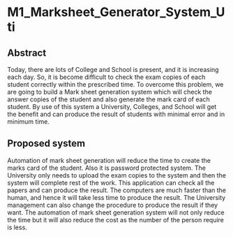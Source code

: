 # M1_Marksheet_Generator_System_Uti

## Abstract
Today, there are lots of College and School is present, and it is increasing each day. So, it is become difficult to check the exam copies of each student correctly within the prescribed time. To overcome this problem, we are going to build a Mark sheet generation system which will check the answer copies of the student and also generate the mark card of each student. By use of this system a University, Colleges, and School will get the benefit and can produce the result of students with minimal error and in minimum time.

## Proposed system
Automation of mark sheet generation will reduce the time to create the marks card of the student. Also it is password protected system. The University only needs to upload the exam copies to the system and then the system will complete rest of the work. This application can check all the papers and can produce the result. The computers are much faster than the human, and hence it will take less time to produce the result. The University management can also change the procedure to produce the result if they want. The automation of mark sheet generation system will not only reduce the time but it will also reduce the cost as the number of the person require is less.

